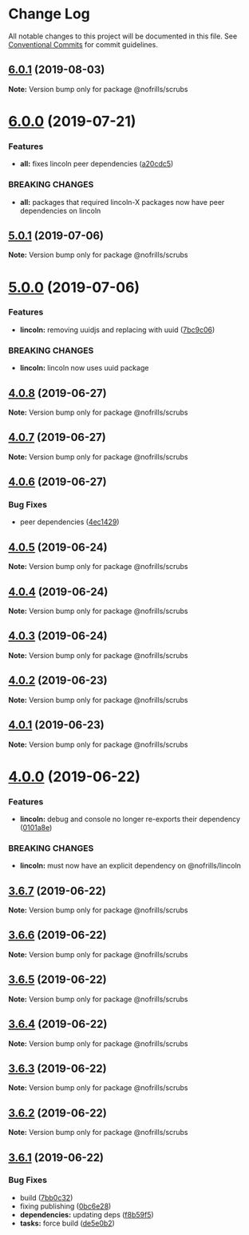 # Change Log

All notable changes to this project will be documented in this file.
See [Conventional Commits](https://conventionalcommits.org) for commit guidelines.

## [6.0.1](https://github.com/nativecode-dev/nofrills/compare/@nofrills/scrubs@6.0.1-next.2...@nofrills/scrubs@6.0.1) (2019-08-03)

**Note:** Version bump only for package @nofrills/scrubs





# [6.0.0](https://github.com/nativecode-dev/nofrills/compare/@nofrills/scrubs@5.0.1...@nofrills/scrubs@6.0.0) (2019-07-21)


### Features

* **all:** fixes lincoln peer dependencies ([a20cdc5](https://github.com/nativecode-dev/nofrills/commit/a20cdc5))


### BREAKING CHANGES

* **all:** packages that required lincoln-X packages now have peer dependencies on lincoln





## [5.0.1](https://github.com/nativecode-dev/nofrills/compare/@nofrills/scrubs@4.0.7...@nofrills/scrubs@5.0.1) (2019-07-06)

**Note:** Version bump only for package @nofrills/scrubs





# [5.0.0](https://github.com/nativecode-dev/nofrills/compare/@nofrills/scrubs@4.0.8...@nofrills/scrubs@5.0.0) (2019-07-06)


### Features

* **lincoln:** removing uuidjs and replacing with uuid ([7bc9c06](https://github.com/nativecode-dev/nofrills/commit/7bc9c06))


### BREAKING CHANGES

* **lincoln:** lincoln now uses uuid package





## [4.0.8](https://github.com/nativecode-dev/nofrills/compare/@nofrills/scrubs@4.0.7...@nofrills/scrubs@4.0.8) (2019-06-27)

**Note:** Version bump only for package @nofrills/scrubs





## [4.0.7](https://github.com/nativecode-dev/nofrills/compare/@nofrills/scrubs@4.0.4...@nofrills/scrubs@4.0.7) (2019-06-27)

**Note:** Version bump only for package @nofrills/scrubs





## [4.0.6](https://github.com/nativecode-dev/nofrills/compare/@nofrills/scrubs@4.0.5...@nofrills/scrubs@4.0.6) (2019-06-27)


### Bug Fixes

* peer dependencies ([4ec1429](https://github.com/nativecode-dev/nofrills/commit/4ec1429))





## [4.0.5](https://github.com/nativecode-dev/nofrills/compare/@nofrills/scrubs@4.0.4...@nofrills/scrubs@4.0.5) (2019-06-24)

**Note:** Version bump only for package @nofrills/scrubs





## [4.0.4](https://github.com/nativecode-dev/nofrills/compare/@nofrills/scrubs@4.0.1...@nofrills/scrubs@4.0.4) (2019-06-24)

**Note:** Version bump only for package @nofrills/scrubs





## [4.0.3](https://github.com/nativecode-dev/nofrills/compare/@nofrills/scrubs@4.0.2...@nofrills/scrubs@4.0.3) (2019-06-24)

**Note:** Version bump only for package @nofrills/scrubs





## [4.0.2](https://github.com/nativecode-dev/nofrills/compare/@nofrills/scrubs@4.0.1...@nofrills/scrubs@4.0.2) (2019-06-23)

**Note:** Version bump only for package @nofrills/scrubs





## [4.0.1](https://github.com/nativecode-dev/nofrills/compare/@nofrills/scrubs@3.6.5...@nofrills/scrubs@4.0.1) (2019-06-23)

**Note:** Version bump only for package @nofrills/scrubs





# [4.0.0](https://github.com/nativecode-dev/nofrills/compare/@nofrills/scrubs@3.6.7...@nofrills/scrubs@4.0.0) (2019-06-22)


### Features

* **lincoln:** debug and console no longer re-exports their dependency ([0101a8e](https://github.com/nativecode-dev/nofrills/commit/0101a8e))


### BREAKING CHANGES

* **lincoln:** must now have an explicit dependency on @nofrills/lincoln





## [3.6.7](https://github.com/nativecode-dev/nofrills/compare/@nofrills/scrubs@3.6.6...@nofrills/scrubs@3.6.7) (2019-06-22)

**Note:** Version bump only for package @nofrills/scrubs





## [3.6.6](https://github.com/nativecode-dev/nofrills/compare/@nofrills/scrubs@3.6.5...@nofrills/scrubs@3.6.6) (2019-06-22)

**Note:** Version bump only for package @nofrills/scrubs





## [3.6.5](https://github.com/nativecode-dev/nofrills/compare/@nofrills/scrubs@3.6.2...@nofrills/scrubs@3.6.5) (2019-06-22)

**Note:** Version bump only for package @nofrills/scrubs





## [3.6.4](https://github.com/nativecode-dev/nofrills/compare/@nofrills/scrubs@3.6.3...@nofrills/scrubs@3.6.4) (2019-06-22)

**Note:** Version bump only for package @nofrills/scrubs





## [3.6.3](https://github.com/nativecode-dev/nofrills/compare/@nofrills/scrubs@3.6.2...@nofrills/scrubs@3.6.3) (2019-06-22)

**Note:** Version bump only for package @nofrills/scrubs





## [3.6.2](https://github.com/nativecode-dev/nofrills/compare/@nofrills/scrubs@3.6.1...@nofrills/scrubs@3.6.2) (2019-06-22)

**Note:** Version bump only for package @nofrills/scrubs





## [3.6.1](https://github.com/nativecode-dev/nofrills/compare/@nofrills/scrubs@3.6.0...@nofrills/scrubs@3.6.1) (2019-06-22)


### Bug Fixes

* build ([7bb0c32](https://github.com/nativecode-dev/nofrills/commit/7bb0c32))
* fixing publishing ([0bc6e28](https://github.com/nativecode-dev/nofrills/commit/0bc6e28))
* **dependencies:** updating deps ([f8b59f5](https://github.com/nativecode-dev/nofrills/commit/f8b59f5))
* **tasks:** force build ([de5e0b2](https://github.com/nativecode-dev/nofrills/commit/de5e0b2))
